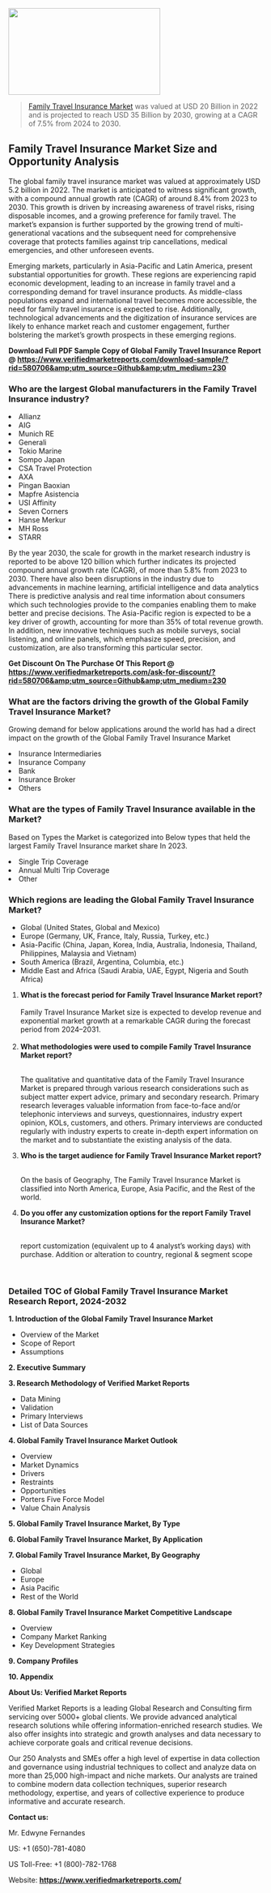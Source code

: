 <img src="https://ffe5etoiles.com/wp-content/uploads/2024/12/MST1-300x171.png" alt="" width="300" height="171" class="alignnone size-medium wp-image-20088" /><blockquote><p><p><a href="https://www.verifiedmarketreports.com/download-sample/?rid=580706&utm_source=Github&utm_medium=230" target="_blank">Family Travel Insurance Market</a> was valued at USD 20 Billion in 2022 and is projected to reach USD 35 Billion by 2030, growing at a CAGR of 7.5% from 2024 to 2030.</p></blockquote><p><h2>Family Travel Insurance Market Size and Opportunity Analysis</h2><p>The global family travel insurance market was valued at approximately USD 5.2 billion in 2022. The market is anticipated to witness significant growth, with a compound annual growth rate (CAGR) of around 8.4% from 2023 to 2030. This growth is driven by increasing awareness of travel risks, rising disposable incomes, and a growing preference for family travel. The market’s expansion is further supported by the growing trend of multi-generational vacations and the subsequent need for comprehensive coverage that protects families against trip cancellations, medical emergencies, and other unforeseen events.</p><p>Emerging markets, particularly in Asia-Pacific and Latin America, present substantial opportunities for growth. These regions are experiencing rapid economic development, leading to an increase in family travel and a corresponding demand for travel insurance products. As middle-class populations expand and international travel becomes more accessible, the need for family travel insurance is expected to rise. Additionally, technological advancements and the digitization of insurance services are likely to enhance market reach and customer engagement, further bolstering the market’s growth prospects in these emerging regions.</p></p><p class=""><strong>Download Full PDF Sample Copy of Global Family Travel Insurance Report @ <a href="https://www.verifiedmarketreports.com/download-sample/?rid=580706&amp;utm_source=Github&amp;utm_medium=230" target="_blank">https://www.verifiedmarketreports.com/download-sample/?rid=580706&amp;utm_source=Github&amp;utm_medium=230</a></strong></p><h3 id="" class="">Who are the largest Global manufacturers in the Family Travel Insurance industry?</h3><p><li>Allianz</li><li> AIG</li><li> Munich RE</li><li> Generali</li><li> Tokio Marine</li><li> Sompo Japan</li><li> CSA Travel Protection</li><li> AXA</li><li> Pingan Baoxian</li><li> Mapfre Asistencia</li><li> USI Affinity</li><li> Seven Corners</li><li> Hanse Merkur</li><li> MH Ross</li><li> STARR</li></p><div class=""><div class="" dir="" data-message-author-role="" data-message-id="" data-message-model-slug=""><div class=""><div class=""><div class=""><div class="" dir="" data-message-author-role="" data-message-id="" data-message-model-slug=""><div class=""><div class=""><p>By the year 2030, the scale for growth in the market research industry is reported to be above 120 billion which further indicates its projected compound annual growth rate (CAGR), of more than 5.8% from 2023 to 2030. There have also been disruptions in the industry due to advancements in machine learning, artificial intelligence and data analytics There is predictive analysis and real time information about consumers which such technologies provide to the companies enabling them to make better and precise decisions. The Asia-Pacific region is expected to be a key driver of growth, accounting for more than 35% of total revenue growth. In addition, new innovative techniques such as mobile surveys, social listening, and online panels, which emphasize speed, precision, and customization, are also transforming this particular sector.</p><p><strong>Get Discount On The Purchase Of This Report @&nbsp; <a href="https://www.verifiedmarketreports.com/ask-for-discount/?rid=580706&amp;utm_source=Github&amp;utm_medium=230" target="_blank">https://www.verifiedmarketreports.com/ask-for-discount/?rid=580706&amp;utm_source=Github&amp;utm_medium=230</a></strong></p></div></div></div></div></div></div></div></div><h3 id="" class="">What are the factors driving the growth of the Global Family Travel Insurance Market?</h3><p id="" class="">Growing demand for below applications around the world has had a direct impact on the growth of the Global Family Travel Insurance Market</p><p id="" class=""><li>Insurance Intermediaries</li><li> Insurance Company</li><li> Bank</li><li> Insurance Broker</li><li> Others</li></p><h3 id="" class="">What are the types of Family Travel Insurance available in the Market?</h3><p id="" class="">Based on Types the Market is categorized into Below types that held the largest Family Travel Insurance market share In 2023.</p><p id="" class=""><li>Single Trip Coverage</li><li> Annual Multi Trip Coverage</li><li> Other</li></p><h3 id="" class="">Which regions are leading the Global Family Travel Insurance Market?</h3><ul><li>Global (United States, Global and Mexico)</li><li>Europe (Germany, UK, France, Italy, Russia, Turkey, etc.)</li><li>Asia-Pacific (China, Japan, Korea, India, Australia, Indonesia, Thailand, Philippines, Malaysia and Vietnam)</li><li>South America (Brazil, Argentina, Columbia, etc.)</li><li>Middle East and Africa (Saudi Arabia, UAE, Egypt, Nigeria and South Africa)</li></ul><p><ol><li><strong>What is the forecast period for Family Travel Insurance Market report?<br /></strong><br /><span data-sheets-root="1" data-sheets-value="{&quot;1&quot;:2,&quot;2&quot;:&quot;XXXX size is expected to develop revenue and exponential market growth at a remarkable CAGR during the forecast period from 2024&ndash;2030.&quot;}" data-sheets-userformat="{&quot;2&quot;:12674,&quot;4&quot;:{&quot;1&quot;:2,&quot;2&quot;:16776960},&quot;10&quot;:2,&quot;11&quot;:0,&quot;15&quot;:&quot;Arial&quot;,&quot;16&quot;:12}">Family Travel Insurance Market size is expected to develop revenue and exponential market growth at a remarkable CAGR during the forecast period from 2024&ndash;2031.</span><br /><br /></li><li><strong>What methodologies were used to compile Family Travel Insurance Market report?<br /><br /></strong><p>The qualitative and quantitative data of the&nbsp;Family Travel Insurance Market is prepared through various research considerations such as subject matter expert advice, primary and secondary research. Primary research leverages valuable information from face-to-face and/or telephonic interviews and surveys, questionnaires, industry expert opinion, KOLs, customers, and others. Primary interviews are conducted regularly with industry experts to create in-depth expert information on the market and to substantiate the existing analysis of the data.&nbsp;</p></li><li><strong>Who is the target audience for Family Travel Insurance Market report?<br /><br /></strong><p>On the basis of Geography, The&nbsp;Family Travel Insurance Market is classified into North America, Europe, Asia Pacific, and the Rest of the world.</p></li><li><strong>Do you offer any customization options for the report Family Travel Insurance Market?<br /><br /></strong><p>report customization (equivalent up to 4 analyst&rsquo;s working days) with purchase. Addition or alteration to country, regional &amp; segment scope</p><p>&nbsp;</p></li></ol></p><h3 id="" class="">Detailed TOC of Global Family Travel Insurance Market Research Report, 2024-2032</h3><p id="" class=""><strong>1. Introduction of the Global Family Travel Insurance Market</strong></p><ul><li>Overview of the Market</li><li>Scope of Report</li><li>Assumptions</li></ul><p id="" class=""><strong>2. Executive Summary</strong></p><p id="" class=""><strong>3. Research Methodology of&nbsp;Verified Market Reports</strong></p><ul><li>Data Mining</li><li>Validation</li><li>Primary Interviews</li><li>List of Data Sources</li></ul><p id="" class=""><strong>4. Global Family Travel Insurance Market Outlook</strong></p><ul><li>Overview</li><li>Market Dynamics</li><li>Drivers</li><li>Restraints</li><li>Opportunities</li><li>Porters Five Force Model</li><li>Value Chain Analysis</li></ul><p id="" class=""><strong>5. Global Family Travel Insurance Market, By&nbsp;Type</strong></p><p id="" class=""><strong>6. Global Family Travel Insurance Market, By Application</strong></p><p id="" class=""><strong>7. Global Family Travel Insurance Market, By Geography</strong></p><ul><li>Global</li><li>Europe</li><li>Asia Pacific</li><li>Rest of the World</li></ul><p id="" class=""><strong>8. Global Family Travel Insurance Market Competitive Landscape</strong></p><ul><li>Overview</li><li>Company Market Ranking</li><li>Key Development Strategies</li></ul><p id="" class=""><strong>9. Company Profiles</strong></p><p id="" class=""><strong>10. Appendix</strong></p><p id="" class=""><strong>About Us: Verified Market Reports</strong></p><p id="" class="">Verified Market Reports is a leading Global Research and Consulting firm servicing over 5000+ global clients. We provide advanced analytical research solutions while offering information-enriched research studies. We also offer insights into strategic and growth analyses and data necessary to achieve corporate goals and critical revenue decisions.</p><p id="" class="">Our 250 Analysts and SMEs offer a high level of expertise in data collection and governance using industrial techniques to collect and analyze data on more than 25,000 high-impact and niche markets. Our analysts are trained to combine modern data collection techniques, superior research methodology, expertise, and years of collective experience to produce informative and accurate research.</p><p id="" class=""><strong>Contact us:</strong></p><p id="" class="">Mr. Edwyne Fernandes</p><p id="" class="">US: +1 (650)-781-4080</p><p id="" class="">US Toll-Free: +1 (800)-782-1768</p><p id="" class="">Website: <a target="" data-test-app-aware-link=""><strong>https://www.verifiedmarketreports.com/</strong></a></p>
